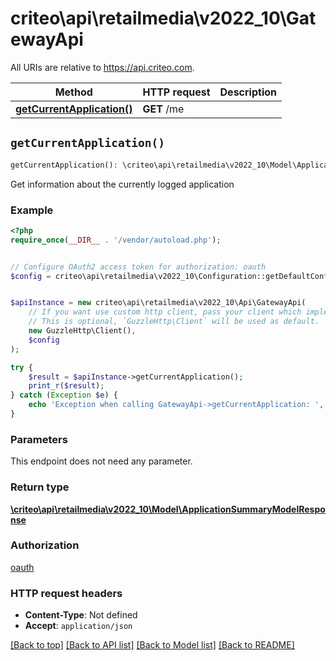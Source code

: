 # criteo\api\retailmedia\v2022_10\GatewayApi

All URIs are relative to https://api.criteo.com.

Method | HTTP request | Description
------------- | ------------- | -------------
[**getCurrentApplication()**](GatewayApi.md#getCurrentApplication) | **GET** /me | 


## `getCurrentApplication()`

```php
getCurrentApplication(): \criteo\api\retailmedia\v2022_10\Model\ApplicationSummaryModelResponse
```



Get information about the currently logged application

### Example

```php
<?php
require_once(__DIR__ . '/vendor/autoload.php');


// Configure OAuth2 access token for authorization: oauth
$config = criteo\api\retailmedia\v2022_10\Configuration::getDefaultConfiguration()->setAccessToken('YOUR_ACCESS_TOKEN');


$apiInstance = new criteo\api\retailmedia\v2022_10\Api\GatewayApi(
    // If you want use custom http client, pass your client which implements `GuzzleHttp\ClientInterface`.
    // This is optional, `GuzzleHttp\Client` will be used as default.
    new GuzzleHttp\Client(),
    $config
);

try {
    $result = $apiInstance->getCurrentApplication();
    print_r($result);
} catch (Exception $e) {
    echo 'Exception when calling GatewayApi->getCurrentApplication: ', $e->getMessage(), PHP_EOL;
}
```

### Parameters

This endpoint does not need any parameter.

### Return type

[**\criteo\api\retailmedia\v2022_10\Model\ApplicationSummaryModelResponse**](../Model/ApplicationSummaryModelResponse.md)

### Authorization

[oauth](../../README.md#oauth)

### HTTP request headers

- **Content-Type**: Not defined
- **Accept**: `application/json`

[[Back to top]](#) [[Back to API list]](../../README.md#endpoints)
[[Back to Model list]](../../README.md#models)
[[Back to README]](../../README.md)
